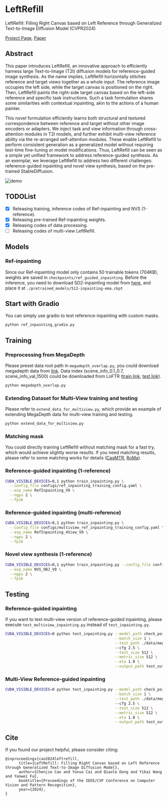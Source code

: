 # LeftRefill
LeftRefill: Filling Right Canvas based on Left Reference through Generalized Text-to-Image Diffusion Model (CVPR2024)

[Project Page](https://ewrfcas.github.io/LeftRefill/),
[Paper](https://arxiv.org/abs/2305.11577)


## Abstract

This paper introduces LeftRefill, an innovative approach to efficiently harness large Text-to-Image (T2I) diffusion models for reference-guided image synthesis. 
As the name implies, LeftRefill horizontally stitches reference and target views together as a whole input. 
The reference image occupies the left side, while the target canvas is positioned on the right.
Then, LeftRefill paints the right-side target canvas based on the left-side reference and specific task instructions. 
Such a task formulation shares some similarities with contextual inpainting, akin to the actions of a human painter.

This novel formulation efficiently learns both structural and textured correspondence between reference and target without other image encoders or adapters.
We inject task and view information through cross-attention modules in T2I models, and further exhibit multi-view reference ability via the re-arranged self-attention modules.
These enable LeftRefill to perform consistent generation as a generalized model without requiring test-time fine-tuning or model modifications.
Thus, LeftRefill can be seen as a simple yet unified framework to address reference-guided synthesis. 
As an exemplar, we leverage LeftRefill to address two different challenges: reference-guided inpainting and novel view synthesis, based on the pre-trained StableDiffusion.

![demo](asserts/ref_inpainting_demo.gif)


## TODOList

- [x] Releasing training, inference codes of Ref-inpainting and NVS (1-reference).
- [x] Releasing pre-trained Ref-inpainting weights.
- [x] Releasing codes of data processing.
- [ ] Releasing codes of multi-view LeftRefill.

## Models

### Ref-inpainting

Since our Ref-inpainting model only contains 50 trainable tokens (704KB), weights are saved in ```checkpoints/ref_guided_inpainting```.
Before the inference, you need to download SD2-inpainting model from [here](https://huggingface.co/stabilityai/stable-diffusion-2-inpainting/blob/main/512-inpainting-ema.ckpt), 
and place it at ```./pretrained_models/512-inpainting-ema.ckpt```

## Start with Gradio

You can simply use gradio to test reference-inpainting with custom masks.

```bash
python ref_inpainting_gradio.py
```

## Training

### Preprocessing from MegaDepth

Please preset data root path in ```megadepth_overlap.py```, you could download megadepth data from [link](https://www.cs.cornell.edu/projects/megadepth/dataset/Megadepth_v1/MegaDepth_v1.tar.gz).
Data index (scene_info_0.1_0.7, scene_info_val_1500) could be downloaded from LoFTR ([train link](https://drive.google.com/file/d/1YMAAqCQLmwMLqAkuRIJLDZ4dlsQiOiNA/view?usp=drive_link), [test link](https://drive.google.com/file/d/12yKniNWebDHRTCwhBNJmxYMPgqYX3Nhv/view?usp=drive_link)).

```bash
python megadepth_overlap.py
```
### Extending Dataset for Multi-View training and testing

Please refer to ```extend_data_for_multiview.py```, which provide an example of extending MegaDepth data for multi-view training and testing.

```bash
python extend_data_for_multiview.py
```

### Matching mask

You could directly training LeftRefill without matching mask for a fast try, which would achieve slightly worse results. If you need matching results, please refer to some matching works for details ([CasMTR](https://github.com/ewrfcas/CasMTR.git), [RoMa](https://github.com/Parskatt/RoMa.git)).

### Reference-guided inpainting (1-reference)

```bash
CUDA_VISIBLE_DEVICES=0,1 python train_inpainting.py \
  --config_file configs/ref_inpainting_training_config.yaml \
  --exp_name RefInpainting_V0 \
  --ngpu 2 \
  --fp16
```

### Reference-guided inpainting (multi-reference)

```bash
CUDA_VISIBLE_DEVICES=0,1 python train_inpainting.py \
  --config_file configs/multiview_ref_inpainting_training_config.yaml \
  --exp_name RefInpainting_4View_V0 \
  --ngpu 2 \
  --fp16
```

### Novel view synthesis (1-reference)

```bash
CUDA_VISIBLE_DEVICES=0,1 python train_inpainting.py --config_file configs/nvs_training_config.yaml \
  --exp_name NVS_OBJ_V0 \
  --ngpu 2 \
  --fp16
```

## Testing

### Reference-guided inpainting

If you want to test multi-view version of reference-guided inpainting, please execute ```test_multiview_inpainting.py``` instead of ```test_inpainting.py```.

```bash
CUDA_VISIBLE_DEVICES=0 python test_inpainting.py --model_path check_points/ref_guided_inpainting \
                                                 --batch_size 1 \
                                                 --test_path ./data/megadepth_0.4_0.7/match_test_image_pairs \ 
                                                 --cfg 2.5 \
                                                 --test_size 512 \
                                                 --metric_size 512 \
                                                 --eta 1.0 \
                                                 --output_path test_outputs_compare
```

### Multi-View Reference-guided inpainting

```bash
CUDA_VISIBLE_DEVICES=0 python test_inpainting.py --model_path check_points/ref_guided_inpainting \
                                                 --batch_size 1 \
                                                 --test_path ./data/megadepth_0.4_0.7/match_test_image_pairs \ 
                                                 --cfg 2.5 \
                                                 --test_size 512 \
                                                 --metric_size 512 \
                                                 --eta 1.0 \
                                                 --output_path test_outputs_compare
```

## Cite

If you found our project helpful, please consider citing:

```
@inproceedings{cao2024leftrefill,
      title={LeftRefill: Filling Right Canvas based on Left Reference through Generalized Text-to-Image Diffusion Model}, 
      author={Chenjie Cao and Yunuo Cai and Qiaole Dong and Yikai Wang and Yanwei Fu},
      booktitle={Proceedings of the IEEE/CVF Conference on Computer Vision and Pattern Recognition},
      year={2024},
}
```
